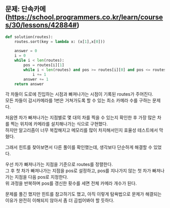 ## 문제: 단속카메 (https://school.programmers.co.kr/learn/courses/30/lessons/42884#)
```python
def solution(routes):
    routes.sort(key = lambda x: (x[1],x[0]))
    
    answer = 0
    i = 0
    while i < len(routes):
        pos = routes[i][1]
        while i < len(routes) and pos >= routes[i][0] and pos <= routes[i][1]:
            i += 1
        answer += 1
    return answer
```
각 차들이 도로에 진입하는 시점과 빠져나가는 시점이 기록된 routes가 주어진다.  
모든 차들이 감시카메라를 1번은 거쳐가도록 할 수 있는 최소 카메라 수를 구하는 문제다.  

처음엔 차가 빠져나가는 지점별로 몇 대의 차를 찍을 수 있는지 확인한 후 가장 많은 차를 찍는 위치에 카메라를 설치해나가는 식으로 구현했다.  
하지만 알고리즘이 너무 복잡해지고 메모리를 많이 차지해서인지 효율성 테스트에서 막혔다.  

그래서 힌트를 찾아보면서 다른 풀이를 확인했는데, 생각보다 단순하게 해결할 수 있었다.  

우선 차가 빠져나가는 지점을 기준으로 routes를 정렬한다.  
그 후 첫 차가 빠져나가는 지점을 pos로 설정하고, pos를 지나가지 않는 첫 차가 빠져나가는 지점을 다음 pos로 지정한다.  
위 과정을 반복하며 pos를 갱신한 횟수를 세면 전체 카메라 개수가 된다.  

문제를 풀긴 했지만 힌트를 참고하기도 했고, 아직 이렇게 탐욕법으로 문제가 해결되는 이유가 완전히 이해되지 않아서 좀 더 곱씹어봐야 할 듯하다.
